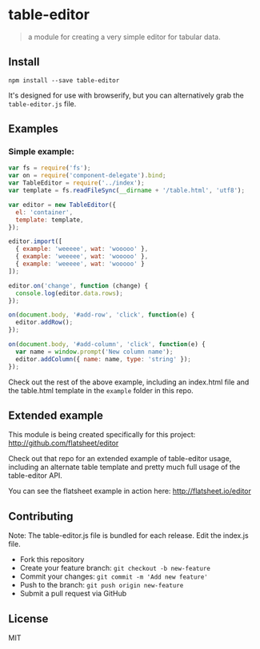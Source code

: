 # table-editor
> a module for creating a very simple editor for tabular data.

## Install

```
npm install --save table-editor
```

It's designed for use with browserify, but you can alternatively grab the `table-editor.js` file.

## Examples


### Simple example:

```js
var fs = require('fs');
var on = require('component-delegate').bind;
var TableEditor = require('../index');
var template = fs.readFileSync(__dirname + '/table.html', 'utf8');

var editor = new TableEditor({
  el: 'container',
  template: template,
});

editor.import([
  { example: 'weeeee', wat: 'wooooo' },
  { example: 'weeeee', wat: 'wooooo' },
  { example: 'weeeee', wat: 'wooooo' }
]);

editor.on('change', function (change) {
  console.log(editor.data.rows);
});

on(document.body, '#add-row', 'click', function(e) {
  editor.addRow();
});

on(document.body, '#add-column', 'click', function(e) {
  var name = window.prompt('New column name');
  editor.addColumn({ name: name, type: 'string' });
});

```

Check out the rest of the above example, including an index.html file and the table.html template in the `example` folder in this repo.

## Extended example

This module is being created specifically for this project: http://github.com/flatsheet/editor

Check out that repo for an extended example of table-editor usage, including an alternate table template and pretty much full usage of the table-editor API.

You can see the flatsheet example in action here: http://flatsheet.io/editor

## Contributing
Note: The table-editor.js file is bundled for each release. Edit the index.js file.

- Fork this repository
- Create your feature branch: `git checkout -b new-feature`
- Commit your changes: `git commit -m 'Add new feature'`
- Push to the branch: `git push origin new-feature`
- Submit a pull request via GitHub

## License
MIT
